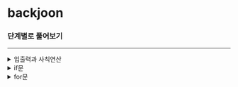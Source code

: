 # backjoon

### 단계별로 풀어보기

***

<details markdown="1">
<summary> 입출력과 사칙연산 </summary>

1. [Hello World](https://github.com/ahnjisu/backjoon/blob/master/java/2557.java)
2. [강한친구 대한육군](https://github.com/ahnjisu/backjoon/blob/master/java/10718.java)
3. [고양이 출력](https://github.com/ahnjisu/backjoon/blob/master/java/10171.java)
4. [강아지 출력](https://github.com/ahnjisu/backjoon/blob/master/java/10172.java)
5. [A+B](https://github.com/ahnjisu/backjoon/blob/master/java/1000.java)
6. [A-B](https://github.com/ahnjisu/backjoon/blob/master/java/1001.java)
7. [AxB](https://github.com/ahnjisu/backjoon/blob/master/java/10998.java)
8. [A/B](https://github.com/ahnjisu/backjoon/blob/master/java/1008.java)
9. [사칙연산](https://github.com/ahnjisu/backjoon/blob/master/java/10869.java)
10. [나머지](https://github.com/ahnjisu/backjoon/blob/master/java/10430.java)
11. [곱셈](https://github.com/ahnjisu/backjoon/blob/master/java/2588.java)

</details>

<details markdown="1">
<summary> if문 </summary>

12. [두 수 비교하기](https://github.com/ahnjisu/backjoon/blob/master/java/1330.java)
13. [시험 성적](https://github.com/ahnjisu/backjoon/blob/master/java/9498.java)
14. [윤년](https://github.com/ahnjisu/backjoon/blob/master/java/2753.java)
15. [사분면](https://github.com/ahnjisu/backjoon/blob/master/java/14681.java)
16. [알람](https://github.com/ahnjisu/backjoon/blob/master/java/2884.java)

</details>

<details markdown="1">
<summary> for문 </summary>

17. [구구단](https://github.com/ahnjisu/backjoon/blob/master/java/2739.java)
18. [for문 A+B](https://github.com/ahnjisu/backjoon/blob/master/java/10950.java)
19. [for문 합](https://github.com/ahnjisu/backjoon/blob/master/java/8393.java)
21. [1부터 N까지 출력](https://github.com/ahnjisu/backjoon/blob/master/java/2741.java)
22. [N부터 1까지 출력](https://github.com/ahnjisu/backjoon/blob/master/java/2742.java)
23. [A+B - 7](https://github.com/ahnjisu/backjoon/blob/master/java/11021.java)
24. [A+B - 8](https://github.com/ahnjisu/backjoon/blob/master/java/11022.java)

</details>
